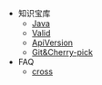 - 知识宝库
  - [Java](/java/Java.md)  
  - [Valid](/java/Valid.md)
  - [ApiVersion](/java/ApiVersion.md)
  - [Git&Cherry-pick](/git/Cherry-pick.md)
- FAQ
  - [cross](/FAQ/Cross.md)
